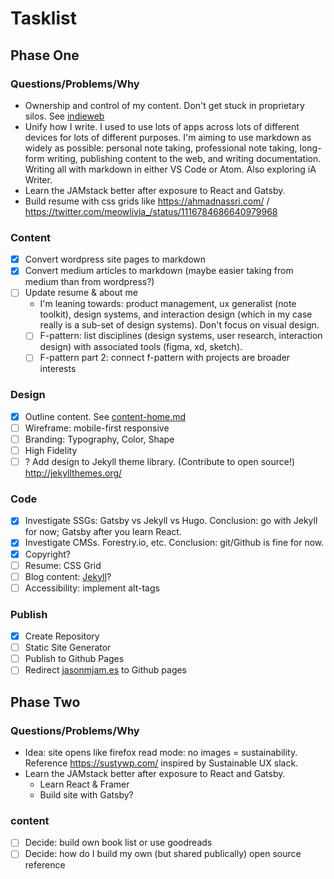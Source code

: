 # Tasklist

## Phase One

### Questions/Problems/Why

- Ownership and control of my content.  Don't get stuck in proprietary silos.  See [indieweb](https://indieweb.org/)
- Unify how I write.  I used to use lots of apps across lots of different devices for lots of different purposes.  I'm aiming to use markdown as widely as possible: personal note taking, professional note taking, long-form writing, publishing content to the web, and writing documentation.  Writing all with markdown in either VS Code or Atom.  Also exploring iA Writer.  
- Learn the JAMstack better after exposure to React and Gatsby.  
- Build resume with css grids like https://ahmadnassri.com/ / https://twitter.com/meowlivia_/status/1116784686640979968

### Content

- [x] Convert wordpress site pages to markdown
- [x] Convert medium articles to markdown (maybe easier taking from medium than from wordpress?)
- [ ] Update resume & about me
  - I'm leaning towards: product management, ux generalist (note toolkit), design systems, and interaction design (which in my case really is a sub-set of design systems).  Don't focus on visual design.  
  - [ ] F-pattern: list disciplines (design systems, user research, interaction design) with associated tools (figma, xd, sketch).  
  - [ ] F-pattern part 2: connect f-pattern with projects are broader interests

### Design

- [x] Outline content.  See [content-home.md](content-home.md)
- [ ] Wireframe: mobile-first responsive
- [ ] Branding: Typography, Color, Shape
- [ ] High Fidelity
- [ ] ? Add design to Jekyll theme library. (Contribute to open source!) http://jekyllthemes.org/

### Code

- [x] Investigate SSGs: Gatsby vs Jekyll vs Hugo.  Conclusion: go with Jekyll for now; Gatsby after you learn React.  
- [x] Investigate CMSs.  Forestry.io, etc.  Conclusion: git/Github is fine for now.  
- [x] Copyright?
- [ ] Resume: CSS Grid
- [ ] Blog content: [Jekyll](https://jekyllrb.com/)?
- [ ] Accessibility: implement alt-tags

### Publish

- [x] Create Repository
- [ ] Static Site Generator
- [ ] Publish to Github Pages
- [ ] Redirect [jasonmjam.es](https://jasonmjam.es/) to Github pages

## Phase Two

### Questions/Problems/Why

- Idea: site opens like firefox read mode: no images = sustainability. Reference https://sustywp.com/ inspired by Sustainable UX slack.
- Learn the JAMstack better after exposure to React and Gatsby.
  - Learn React & Framer
  - Build site with Gatsby?

### content

- [ ] Decide: build own book list or use goodreads
- [ ] Decide: how do I build my own (but shared publically) open source reference
